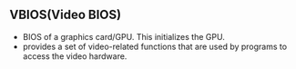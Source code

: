 ## VBIOS(Video BIOS)
- BIOS of a graphics card/GPU. This initializes the GPU.
- provides a set of video-related functions that are used by programs to access the video hardware.
